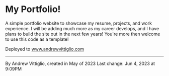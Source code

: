 # My Portfolio!
A simple portfolio website to showcase my resume, projects, and work experience. I will be adding much more as my career develops, and I have plans to build the site out in the next few years! You're more then welcome to use this code as a template!

Deployed to www.andrewvittiglio.com

----
By Andrew Vittiglio, created in May of 2023
Last change: Jun  4, 2023 at  9:09PM
